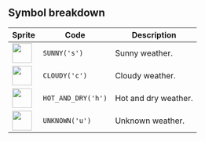 <meta charset="UTF-8">

## Symbol breakdown
| Sprite | Code | Description |
| -------- | -------- | -------- |
|<img src="https://github.com/codenjoyme/codenjoy/raw/master/CodingDojo/games/lemonade/src/main/webapp/resources/lemonade/sprite/sunny.png" style="width:40px;" /> | `SUNNY('s')` | Sunny weather. | 
|<img src="https://github.com/codenjoyme/codenjoy/raw/master/CodingDojo/games/lemonade/src/main/webapp/resources/lemonade/sprite/cloudy.png" style="width:40px;" /> | `CLOUDY('c')` | Cloudy weather. | 
|<img src="https://github.com/codenjoyme/codenjoy/raw/master/CodingDojo/games/lemonade/src/main/webapp/resources/lemonade/sprite/hot_and_dry.png" style="width:40px;" /> | `HOT_AND_DRY('h')` | Hot and dry weather. | 
|<img src="https://github.com/codenjoyme/codenjoy/raw/master/CodingDojo/games/lemonade/src/main/webapp/resources/lemonade/sprite/unknown.png" style="width:40px;" /> | `UNKNOWN('u')` | Unknown weather. | 
